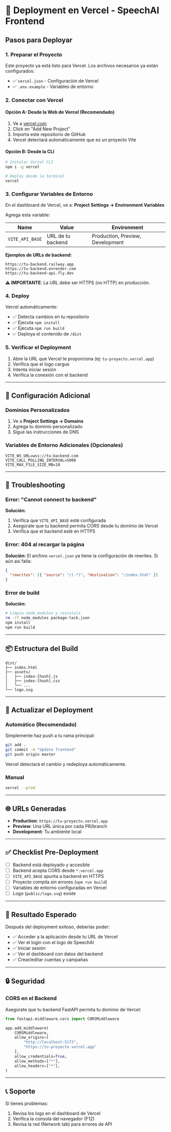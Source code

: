 # 🚀 Deployment en Vercel - SpeechAI Frontend

## Pasos para Deployar

### 1. **Preparar el Proyecto**

Este proyecto ya está listo para Vercel. Los archivos necesarios ya están configurados:
- ✅ `vercel.json` - Configuración de Vercel
- ✅ `.env.example` - Variables de entorno

### 2. **Conectar con Vercel**

#### Opción A: Desde la Web de Vercel (Recomendado)

1. Ve a [vercel.com](https://vercel.com)
2. Click en "Add New Project"
3. Importa este repositorio de GitHub
4. Vercel detectará automáticamente que es un proyecto Vite

#### Opción B: Desde la CLI

```bash
# Instalar Vercel CLI
npm i -g vercel

# Deploy desde la terminal
vercel
```

### 3. **Configurar Variables de Entorno**

En el dashboard de Vercel, ve a:
**Project Settings → Environment Variables**

Agrega esta variable:

| Name | Value | Environment |
|------|-------|-------------|
| `VITE_API_BASE` | URL de tu backend | Production, Preview, Development |

**Ejemplos de URLs de backend:**
```
https://tu-backend.railway.app
https://tu-backend.onrender.com
https://tu-backend-api.fly.dev
```

⚠️ **IMPORTANTE**: La URL debe ser HTTPS (no HTTP) en producción.

### 4. **Deploy**

Vercel automáticamente:
- ✅ Detecta cambios en tu repositorio
- ✅ Ejecuta `npm install`
- ✅ Ejecuta `npm run build`
- ✅ Deploya el contenido de `/dist`

### 5. **Verificar el Deployment**

1. Abre la URL que Vercel te proporciona (ej: `tu-proyecto.vercel.app`)
2. Verifica que el logo cargue
3. Intenta iniciar sesión
4. Verifica la conexión con el backend

---

## 🔧 Configuración Adicional

### Dominios Personalizados

1. Ve a **Project Settings → Domains**
2. Agrega tu dominio personalizado
3. Sigue las instrucciones de DNS

### Variables de Entorno Adicionales (Opcionales)

```env
VITE_WS_URL=wss://tu-backend.com
VITE_CALL_POLLING_INTERVAL=5000
VITE_MAX_FILE_SIZE_MB=10
```

---

## 🐛 Troubleshooting

### Error: "Cannot connect to backend"

**Solución:**
1. Verifica que `VITE_API_BASE` esté configurada
2. Asegúrate que tu backend permita CORS desde tu dominio de Vercel
3. Verifica que el backend esté en HTTPS

### Error: 404 al recargar la página

**Solución:**
El archivo `vercel.json` ya tiene la configuración de rewrites. Si aún así falla:
```json
{
  "rewrites": [{ "source": "/(.*)", "destination": "/index.html" }]
}
```

### Error de build

**Solución:**
```bash
# Limpia node_modules y reinstala
rm -rf node_modules package-lock.json
npm install
npm run build
```

---

## 📦 Estructura del Build

```
dist/
├── index.html
├── assets/
│   ├── index-[hash].js
│   ├── index-[hash].css
│   └── ...
└── logo.svg
```

---

## 🔄 Actualizar el Deployment

### Automático (Recomendado)
Simplemente haz push a tu rama principal:
```bash
git add .
git commit -m "Update frontend"
git push origin master
```

Vercel detectará el cambio y redeploya automáticamente.

### Manual
```bash
vercel --prod
```

---

## 🌐 URLs Generadas

- **Production**: `https://tu-proyecto.vercel.app`
- **Preview**: Una URL única por cada PR/branch
- **Development**: Tu ambiente local

---

## ✅ Checklist Pre-Deployment

- [ ] Backend está deployado y accesible
- [ ] Backend acepta CORS desde `*.vercel.app`
- [ ] `VITE_API_BASE` apunta a backend en HTTPS
- [ ] Proyecto compila sin errores (`npm run build`)
- [ ] Variables de entorno configuradas en Vercel
- [ ] Logo (`public/logo.svg`) existe

---

## 🎯 Resultado Esperado

Después del deployment exitoso, deberías poder:
- ✅ Acceder a la aplicación desde tu URL de Vercel
- ✅ Ver el login con el logo de SpeechAI
- ✅ Iniciar sesión
- ✅ Ver el dashboard con datos del backend
- ✅ Crear/editar cuentas y campañas

---

## 🔒 Seguridad

### CORS en el Backend

Asegúrate que tu backend FastAPI permita tu dominio de Vercel:

```python
from fastapi.middleware.cors import CORSMiddleware

app.add_middleware(
    CORSMiddleware,
    allow_origins=[
        "http://localhost:5173",
        "https://tu-proyecto.vercel.app"
    ],
    allow_credentials=True,
    allow_methods=["*"],
    allow_headers=["*"],
)
```

---

## 📞 Soporte

Si tienes problemas:
1. Revisa los logs en el dashboard de Vercel
2. Verifica la consola del navegador (F12)
3. Revisa la red (Network tab) para errores de API
